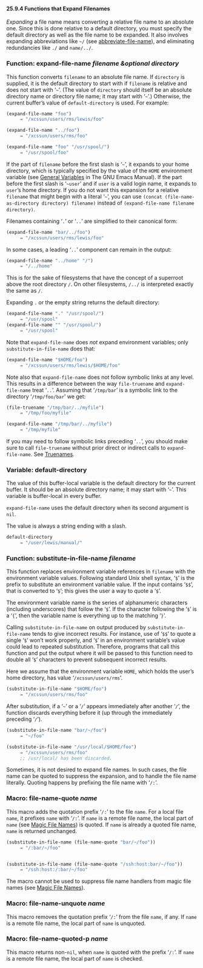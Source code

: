 

#### 25.9.4 Functions that Expand Filenames

*Expanding* a file name means converting a relative file name to an absolute one. Since this is done relative to a default directory, you must specify the default directory as well as the file name to be expanded. It also involves expanding abbreviations like `~/` (see [abbreviate-file-name](Directory-Names.html#abbreviate_002dfile_002dname)), and eliminating redundancies like `./` and `name/../`.

### Function: **expand-file-name** *filename \&optional directory*

This function converts `filename` to an absolute file name. If `directory` is supplied, it is the default directory to start with if `filename` is relative and does not start with ‘`~`’. (The value of `directory` should itself be an absolute directory name or directory file name; it may start with ‘`~`’.) Otherwise, the current buffer’s value of `default-directory` is used. For example:

```lisp
(expand-file-name "foo")
     ⇒ "/xcssun/users/rms/lewis/foo"
```

```lisp
(expand-file-name "../foo")
     ⇒ "/xcssun/users/rms/foo"
```

```lisp
(expand-file-name "foo" "/usr/spool/")
     ⇒ "/usr/spool/foo"
```

If the part of `filename` before the first slash is ‘`~`’, it expands to your home directory, which is typically specified by the value of the `HOME` environment variable (see [General Variables](https://www.gnu.org/software/emacs/manual/html_node/emacs/General-Variables.html#General-Variables) in The GNU Emacs Manual). If the part before the first slash is ‘`~user`’ and if `user` is a valid login name, it expands to `user`’s home directory. If you do not want this expansion for a relative `filename` that might begin with a literal ‘`~`’, you can use `(concat (file-name-as-directory directory) filename)` instead of `(expand-file-name filename directory)`.

Filenames containing ‘`.`’ or ‘`..`’ are simplified to their canonical form:

```lisp
(expand-file-name "bar/../foo")
     ⇒ "/xcssun/users/rms/lewis/foo"
```

In some cases, a leading ‘`..`’ component can remain in the output:

```lisp
(expand-file-name "../home" "/")
     ⇒ "/../home"
```

This is for the sake of filesystems that have the concept of a superroot above the root directory `/`. On other filesystems, `/../` is interpreted exactly the same as `/`.

Expanding `.` or the empty string returns the default directory:

```lisp
(expand-file-name "." "/usr/spool/")
     ⇒ "/usr/spool"
(expand-file-name "" "/usr/spool/")
     ⇒ "/usr/spool"
```

Note that `expand-file-name` does *not* expand environment variables; only `substitute-in-file-name` does that:

```lisp
(expand-file-name "$HOME/foo")
     ⇒ "/xcssun/users/rms/lewis/$HOME/foo"
```

Note also that `expand-file-name` does not follow symbolic links at any level. This results in a difference between the way `file-truename` and `expand-file-name` treat ‘`..`’. Assuming that ‘`/tmp/bar`’ is a symbolic link to the directory ‘`/tmp/foo/bar`’ we get:

```lisp
(file-truename "/tmp/bar/../myfile")
     ⇒ "/tmp/foo/myfile"
```

```lisp
(expand-file-name "/tmp/bar/../myfile")
     ⇒ "/tmp/myfile"
```

If you may need to follow symbolic links preceding ‘`..`’, you should make sure to call `file-truename` without prior direct or indirect calls to `expand-file-name`. See [Truenames](Truenames.html).

### Variable: **default-directory**

The value of this buffer-local variable is the default directory for the current buffer. It should be an absolute directory name; it may start with ‘`~`’. This variable is buffer-local in every buffer.

`expand-file-name` uses the default directory when its second argument is `nil`.

The value is always a string ending with a slash.

```lisp
default-directory
     ⇒ "/user/lewis/manual/"
```

### Function: **substitute-in-file-name** *filename*

This function replaces environment variable references in `filename` with the environment variable values. Following standard Unix shell syntax, ‘`$`’ is the prefix to substitute an environment variable value. If the input contains ‘`$$`’, that is converted to ‘`$`’; this gives the user a way to quote a ‘`$`’.

The environment variable name is the series of alphanumeric characters (including underscores) that follow the ‘`$`’. If the character following the ‘`$`’ is a ‘`{`’, then the variable name is everything up to the matching ‘`}`’.

Calling `substitute-in-file-name` on output produced by `substitute-in-file-name` tends to give incorrect results. For instance, use of ‘`$$`’ to quote a single ‘`$`’ won’t work properly, and ‘`$`’ in an environment variable’s value could lead to repeated substitution. Therefore, programs that call this function and put the output where it will be passed to this function need to double all ‘`$`’ characters to prevent subsequent incorrect results.

Here we assume that the environment variable `HOME`, which holds the user’s home directory, has value ‘`/xcssun/users/rms`’.

```lisp
(substitute-in-file-name "$HOME/foo")
     ⇒ "/xcssun/users/rms/foo"
```

After substitution, if a ‘`~`’ or a ‘`/`’ appears immediately after another ‘`/`’, the function discards everything before it (up through the immediately preceding ‘`/`’).

```lisp
(substitute-in-file-name "bar/~/foo")
     ⇒ "~/foo"
```

```lisp
(substitute-in-file-name "/usr/local/$HOME/foo")
     ⇒ "/xcssun/users/rms/foo"
     ;; /usr/local/ has been discarded.
```

Sometimes, it is not desired to expand file names. In such cases, the file name can be quoted to suppress the expansion, and to handle the file name literally. Quoting happens by prefixing the file name with ‘`/:`’.

### Macro: **file-name-quote** *name*

This macro adds the quotation prefix ‘`/:`’ to the file `name`. For a local file `name`, it prefixes `name` with ‘`/:`’. If `name` is a remote file name, the local part of `name` (see [Magic File Names](Magic-File-Names.html)) is quoted. If `name` is already a quoted file name, `name` is returned unchanged.

```lisp
(substitute-in-file-name (file-name-quote "bar/~/foo"))
     ⇒ "/:bar/~/foo"
```

```lisp
```

```lisp
(substitute-in-file-name (file-name-quote "/ssh:host:bar/~/foo"))
     ⇒ "/ssh:host:/:bar/~/foo"
```

The macro cannot be used to suppress file name handlers from magic file names (see [Magic File Names](Magic-File-Names.html)).

### Macro: **file-name-unquote** *name*

This macro removes the quotation prefix ‘`/:`’ from the file `name`, if any. If `name` is a remote file name, the local part of `name` is unquoted.

### Macro: **file-name-quoted-p** *name*

This macro returns non-`nil`, when `name` is quoted with the prefix ‘`/:`’. If `name` is a remote file name, the local part of `name` is checked.
